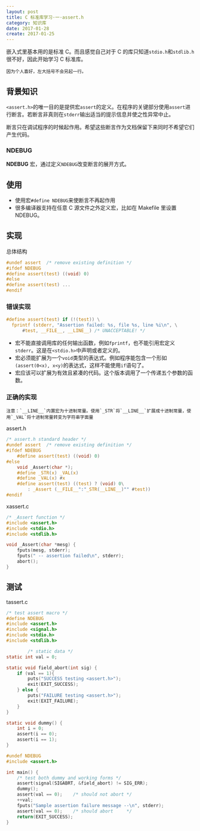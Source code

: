 ```yaml
---
layout: post
title: C 标准库学习·一·assert.h
category: 知识库
date: 2017-01-28
create: 2017-01-25
---
```


嵌入式里基本用的是标准 C。而且感觉自己对于 C 的库只知道`stdio.h`和`stdlib.h`很不好，因此开始学习 C 标准库。

    因为个人喜好，左大括号不会另起一行。

## 背景知识
`<assert.h>`的唯一目的是提供宏`assert`的定义。在程序的关键部分使用`assert`进行断言。若断言非真则在`stderr`输出适当的提示信息并使之性异常中止。

断言只在调试程序的时候起作用。希望这些断言作为文档保留下来同时不希望它们产生代码。

### NDEBUG
**NDEBUG** 宏，通过定义`NDEBUG`改变断言的展开方式。

## 使用
* 使用宏`#define NDEBUG`来使断言不再起作用
* 很多编译器支持在任意 C 源文件之外定义宏，比如在 Makefile 里设置 NDEBUG。

## 实现
总体结构

```c
#undef assert  /* remove existing definition */
#ifdef NDEBUG
#define assert(test) ((void) 0)
#else
#define assert(test) ...
#endif
```

### 错误实现

```c
#define assert(test) if (!(test)) \
  fprintf (stderr, "Assertion failed: %s, file %s, line %i\n", \
      #test, __FILE__, __LINE__) /* UNACCEPTABLE! */
```

* 宏不能直接调用库的任何输出函数，例如`fprintf`，也不能引用宏定义`stderr`。这是在`<stdio.h>`中声明或者定义的。
* 宏必须能扩展为一个`void`类型的表达式。例如程序能包含一个形如`(assert(0<x), x<y)`的表达式，这样不能使用`if`语句了。
* 宏应该可以扩展为有效且紧凑的代码。这个版本调用了一个传递五个参数的函数。

### 正确的实现

    注意：`__LINE__`内置宏为十进制常量。使用`_STR`将`__LINE__`扩展成十进制常量，使用`_VAL`将十进制常量转变为字符串字面量

assert.h

```c
/* assert.h standard header */
#undef assert  /* remove existing definition */
#ifdef NDEBUG
    #define assert(test) ((void) 0)
#else
    void _Assert(char *);
    #define _STR(x) _VAL(x)
    #define _VAL(x) #x
    #define assert(test) ((test) ? (void) 0\
        : _Assert (__FILE__":"_STR(__LINE__)"" #test))
#endif
```

xassert.c

```c
/* _Assert function */
#include <assert.h>
#include <stdio.h>
#include <stdlib.h>

void _Assert(char *mesg) {
    fputs(mesg, stderr);
    fputs(" -- assertion failed\n", stderr);
    abort();
}
```

## 测试

tassert.c

```c
/* test assert macro */
#define NDEBUG
#include <assert.h>
#include <signal.h>
#include <stdio.h>
#include <stdlib.h>

        /* static data */
static int val = 0;

static void field_abort(int sig) {
    if (val == 1){
        puts("SUCCESS testing <assert.h>");
        exit(EXIT_SUCCESS);
    } else {
        puts("FAILURE testing <assert.h>");
        exit(EXIT_FAILURE);
    }
}

static void dummy() {
    int i = 0;
    assert(i == 0);
    assert(i == 1);
}

#undef NDEBUG
#include <assert.h>

int main() {
    /* test both dummy and working forms */
    assert(signal(SIGABRT, &field_abort) != SIG_ERR);
    dummy();
    assert(val == 0);    /* should not abort */
    ++val;
    fputs("Sample assertion failure message --\n", stderr);
    assert(val == 0);    /* should abort     */
    return(EXIT_SUCCESS);
}
```
